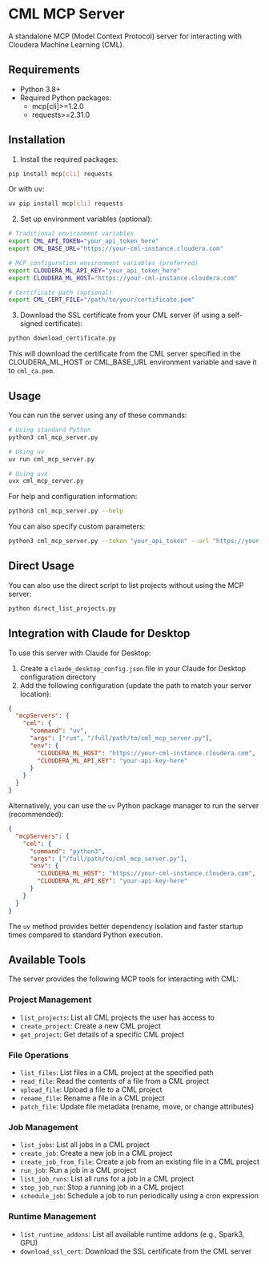 # CML MCP Server

A standalone MCP (Model Context Protocol) server for interacting with Cloudera Machine Learning (CML).

## Requirements

- Python 3.8+
- Required Python packages:
  - mcp[cli]>=1.2.0
  - requests>=2.31.0

## Installation

1. Install the required packages:

```bash
pip install mcp[cli] requests
```

Or with uv:

```bash
uv pip install mcp[cli] requests
```

2. Set up environment variables (optional):

```bash
# Traditional environment variables
export CML_API_TOKEN="your_api_token_here"
export CML_BASE_URL="https://your-cml-instance.cloudera.com"

# MCP configuration environment variables (preferred)
export CLOUDERA_ML_API_KEY="your_api_token_here"
export CLOUDERA_ML_HOST="https://your-cml-instance.cloudera.com"

# Certificate path (optional)
export CML_CERT_FILE="/path/to/your/certificate.pem"
```

3. Download the SSL certificate from your CML server (if using a self-signed certificate):

```bash
python download_certificate.py
```

This will download the certificate from the CML server specified in the CLOUDERA_ML_HOST or CML_BASE_URL environment variable and save it to `cml_ca.pem`.

## Usage

You can run the server using any of these commands:

```bash
# Using standard Python
python3 cml_mcp_server.py

# Using uv
uv run cml_mcp_server.py

# Using uvx
uvx cml_mcp_server.py
```

For help and configuration information:

```bash
python3 cml_mcp_server.py --help
```

You can also specify custom parameters:

```bash
python3 cml_mcp_server.py --token "your_api_token" --url "https://your-cml-instance.cloudera.com" --cert "/path/to/your/certificate.pem"
```

## Direct Usage

You can also use the direct script to list projects without using the MCP server:

```bash
python direct_list_projects.py
```

## Integration with Claude for Desktop

To use this server with Claude for Desktop:

1. Create a `claude_desktop_config.json` file in your Claude for Desktop configuration directory
2. Add the following configuration (update the path to match your server location):

```json
{
  "mcpServers": {
    "cml": {
      "command": "uv",
      "args": ["run", "/full/path/to/cml_mcp_server.py"],
      "env": {
        "CLOUDERA_ML_HOST": "https://your-cml-instance.cloudera.com",
        "CLOUDERA_ML_API_KEY": "your-api-key-here"
      }
    }
  }
}
```

Alternatively, you can use the `uv` Python package manager to run the server (recommended):

```json
{
  "mcpServers": {
    "cml": {
      "command": "python3",
      "args": ["/full/path/to/cml_mcp_server.py"],
      "env": {
        "CLOUDERA_ML_HOST": "https://your-cml-instance.cloudera.com",
        "CLOUDERA_ML_API_KEY": "your-api-key-here"
      }
    }
  }
}
```

The `uv` method provides better dependency isolation and faster startup times compared to standard Python execution.

## Available Tools

The server provides the following MCP tools for interacting with CML:

### Project Management
- `list_projects`: List all CML projects the user has access to
- `create_project`: Create a new CML project
- `get_project`: Get details of a specific CML project

### File Operations
- `list_files`: List files in a CML project at the specified path
- `read_file`: Read the contents of a file from a CML project
- `upload_file`: Upload a file to a CML project
- `rename_file`: Rename a file in a CML project
- `patch_file`: Update file metadata (rename, move, or change attributes)

### Job Management
- `list_jobs`: List all jobs in a CML project
- `create_job`: Create a new job in a CML project
- `create_job_from_file`: Create a job from an existing file in a CML project
- `run_job`: Run a job in a CML project
- `list_job_runs`: List all runs for a job in a CML project
- `stop_job_run`: Stop a running job in a CML project
- `schedule_job`: Schedule a job to run periodically using a cron expression

### Runtime Management
- `list_runtime_addons`: List all available runtime addons (e.g., Spark3, GPU)
- `download_ssl_cert`: Download the SSL certificate from the CML server